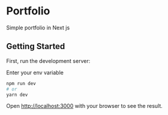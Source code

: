 # Portfolio
Simple portfolio in Next js

## Getting Started

First, run the development server:

Enter your env variable

```bash
npm run dev
# or
yarn dev
```

Open [http://localhost:3000](http://localhost:3000) with your browser to see the result.





